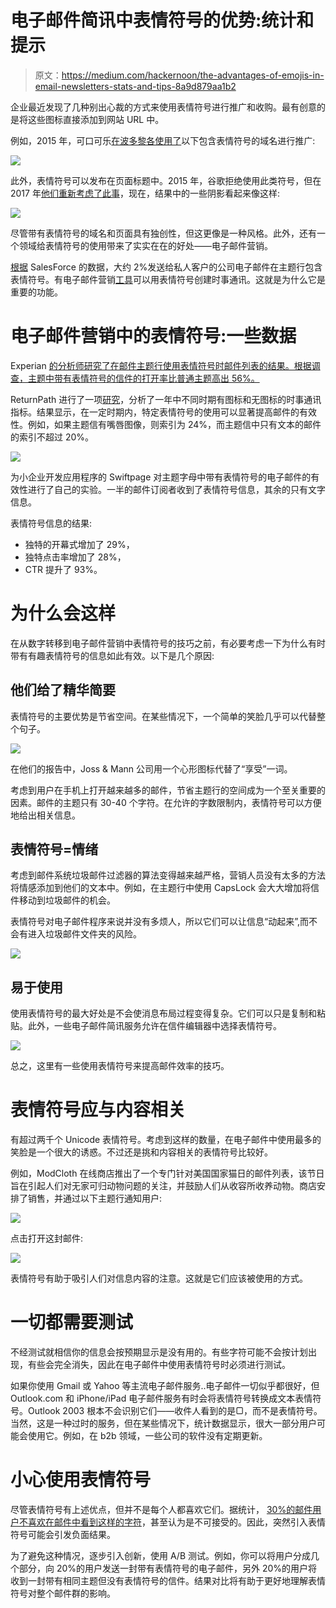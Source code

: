 # 电子邮件简讯中表情符号的优势:统计和提示

> 原文：<https://medium.com/hackernoon/the-advantages-of-emojis-in-email-newsletters-stats-and-tips-8a9d879aa1b2>

企业最近发现了几种别出心裁的方式来使用表情符号进行推广和收购。最有创意的是将这些图标直接添加到网站 URL 中。

例如，2015 年，可口可乐[在波多黎各使用了](http://www.adweek.com/creativity/coca-cola-spreads-happiness-online-first-emoji-web-addresses-163044/#/)以下包含表情符号的域名进行推广:

![](img/db4d94b4a120cdc37fbf20e347840410.png)

此外，表情符号可以发布在页面标题中。2015 年，谷歌拒绝使用此类符号，但在 2017 年[他们重新考虑了此事](https://searchenginewatch.com/2017/02/22/google-brings-emoji-back-to-the-serps-%F0%9F%98%8D%F0%9F%99%8C%F0%9F%92%AF/)，现在，结果中的一些阴影看起来像这样:

![](img/482386b3ec544f3209724f4917eb43bf.png)

尽管带有表情符号的域名和页面具有独创性，但这更像是一种风格。此外，还有一个领域给表情符号的使用带来了实实在在的好处——电子邮件营销。

[根据](https://www.salesforce.com/blog/2015/02/4-key-email-subject-lines-trends-for-2015.html) SalesForce 的数据，大约 2%发送给私人客户的公司电子邮件在主题行包含表情符号。有电子邮件营销[工具](https://sendpulse.com/)可以用表情符号创建时事通讯。这就是为什么它是重要的功能。

# **电子邮件营销中的表情符号:一些数据**

Experian [的分析师研究了在邮件主题行使用表情符号时邮件列表的结果。根据调查，主题中带有表情符号的信件的打开率比普通主题高出 56%。](https://www.experian.com/assets/cheetahmail/white-papers/symbols-in-subject-lines-cheetahmail.pdf)

ReturnPath 进行了一项[研究](https://digital.returnpath.com/wp-content/uploads/main/2017/05/22113557/Emoji-Report.pdf)，分析了一年中不同时期有图标和无图标的时事通讯指标。结果显示，在一定时期内，特定表情符号的使用可以显著提高邮件的有效性。例如，如果主题信有嘴唇图像，则索引为 24%，而主题信中只有文本的邮件的索引不超过 20%。

![](img/c46cb433963efe781fda9a09f27ca711.png)

为小企业开发应用程序的 Swiftpage 对主题字母中带有表情符号的电子邮件的有效性进行了自己的实验。一半的邮件订阅者收到了表情符号信息，其余的只有文字信息。

表情符号信息的结果:

*   独特的开幕式增加了 29%，
*   独特点击率增加了 28%，
*   CTR 提升了 93%。

# **为什么会这样**

在从数字转移到电子邮件营销中表情符号的技巧之前，有必要考虑一下为什么有时带有有趣表情符号的信息如此有效。以下是几个原因:

## **他们给了精华简要**

表情符号的主要优势是节省空间。在某些情况下，一个简单的笑脸几乎可以代替整个句子。

![](img/1623ec8d8367ca00be18b9e550d018f2.png)

在他们的报告中，Joss & Mann 公司用一个心形图标代替了“享受”一词。

考虑到用户在手机上打开越来越多的邮件，节省主题行的空间成为一个至关重要的因素。邮件的主题只有 30-40 个字符。在允许的字数限制内，表情符号可以方便地给出相关信息。

## **表情符号=情绪**

考虑到邮件系统垃圾邮件过滤器的算法变得越来越严格，营销人员没有太多的方法将情感添加到他们的文本中。例如，在主题行中使用 CapsLock 会大大增加将信件移动到垃圾邮件的机会。

表情符号对电子邮件程序来说并没有多烦人，所以它们可以让信息“动起来”,而不会有进入垃圾邮件文件夹的风险。

![](img/d08df40348ab782aa1c6e4b425535ace.png)

## **易于使用**

使用表情符号的最大好处是不会使消息布局过程变得复杂。它们可以只是复制和粘贴。此外，一些电子邮件简讯服务允许在信件编辑器中选择表情符号。

![](img/61aeca6b3b6caaf0e9b73ed1d102312c.png)

总之，这里有一些使用表情符号来提高邮件效率的技巧。

# **表情符号应与内容相关**

有超过两千个 Unicode 表情符号。考虑到这样的数量，在电子邮件中使用最多的笑脸是一个很大的诱惑。不过还是挑和内容相关的表情符号比较好。

例如，ModCloth 在线商店推出了一个专门针对美国国家猫日的邮件列表，该节日旨在引起人们对无家可归动物问题的关注，并鼓励人们从收容所收养动物。商店安排了销售，并通过以下主题行通知用户:

![](img/b67a05463987885beab1ee9b862771bb.png)

点击打开这封邮件:

![](img/a634801ccd5674e96fa5d2e6d34bcc4c.png)

表情符号有助于吸引人们对信息内容的注意。这就是它们应该被使用的方式。

# **一切都需要测试**

不经测试就相信你的信息会按预期显示是没有用的。有些字符可能不会按计划出现，有些会完全消失，因此在电子邮件中使用表情符号时必须进行测试。

如果你使用 Gmail 或 Yahoo 等主流电子邮件服务..电子邮件一切似乎都很好，但 Outlook.com 和 iPhone/iPad 电子邮件服务有时会将表情符号转换成文本表情符号。Outlook 2003 根本不会识别它们——收件人看到的是▢，而不是表情符号。当然，这是一种过时的服务，但在某些情况下，统计数据显示，很大一部分用户可能会使用它。例如，在 b2b 领域，一些公司的软件没有定期更新。

# **小心使用表情符号**

尽管表情符号有上述优点，但并不是每个人都喜欢它们。据统计， [30%的邮件用户不喜欢在邮件中看到这样的字符](http://marketingland.com/surveyed-people-learn-email-effectiveness-126062)，甚至认为是不可接受的。因此，突然引入表情符号可能会引发负面结果。

为了避免这种情况，逐步引入创新，使用 A/B 测试。例如，你可以将用户分成几个部分，向 20%的用户发送一封带有表情符号的电子邮件，另外 20%的用户将收到一封带有相同主题但没有表情符号的信件。结果对比将有助于更好地理解表情符号对整个邮件群的影响。